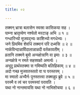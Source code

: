 ```yaml
---
title: ०२

---
```

तक्मन् भ्रात्रा बलासेन स्वस्रा कासिकया सह ।  
पाम्ना भ्रातृव्येण नश्येतो मरटाङ् अभि ॥ १ ॥  
गन्धारिभ्यो मूजवद्भ्यः काशिभ्यो मगधेभ्यः ।  
जने प्रियमिव शेवधिं तक्मानं परि दध्मसि ॥ २ ॥  
नार्कविन्दान्नार्विदालान्नान्नदी वर्तकावतीम् ।  
व्रतानि तक्मने बूमो अन्यक्षेत्राणि वा इमाः ॥ ३ ॥  
अन्यक्षेत्रे न रमते सहस्राक्षो अमर्त्यः ।  
अभूदु प्रार्थस्तक्मा स गमिष्यति बलिहिकाम् ॥ ४ ॥  
अदो गच्छ मुजवतस्ततो वा घ परस्तरम् ।  
मा स्मातो अभ्यैर्नः पुनस्तत्त्वा तक्मन्नुप ब्रुवे ॥ ५ ॥  
परस्मै व त्वं चर परमस्यां परावति ।  
यथा नो नान्तमायसि यथा नो नाभिशोचया ॥ ६ ॥  